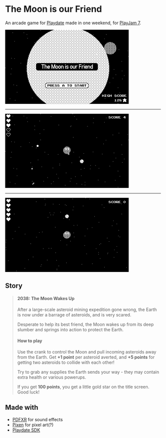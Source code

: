 # The Moon is our Friend

An arcade game for [Playdate](https://play.date/) made in one weekend, for [PlayJam 7](https://itch.io/jam/playjam-7).

![](screenshots/moon-friend-title.png)

---

![](screenshots/moon-friend-game.png)

---

![](screenshots/moon-friend-video.gif)

## Story

> #### 2038: The Moon Wakes Up
>
> After a large-scale asteroid mining expedition gone wrong, the Earth is now under a barrage of asteroids, and is very scared.
>
> Desperate to help its best friend, the Moon wakes up from its deep slumber and springs into action to protect the Earth.
>
> #### How to play
>
> Use the crank to control the Moon and pull incoming asteroids away from the Earth. Get **+1 point** per asteroid averted, and **+5 points** for getting two asteroids to collide with each other!
>
> Try to grab any supplies the Earth sends your way - they may contain extra health or various powerups.
>
> If you get **100 points**, you get a little gold star on the title screen. Good luck!

## Made with

* [PDFXR](https://psychicteeth.itch.io/pdfxr) for sound effects
* [Pixen](https://pixenapp.com/) for pixel art(?)
* [Playdate SDK](https://play.date/dev/)
